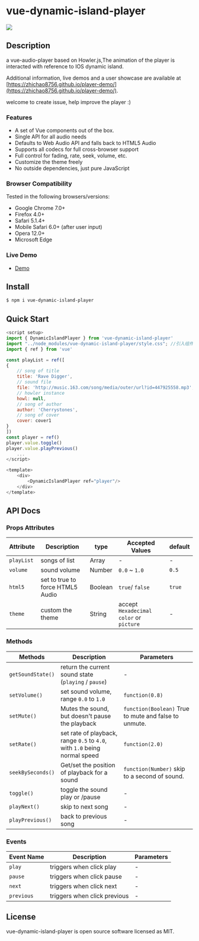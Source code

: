 # vue-dynamic-island-player
<img src="https://m1.im5i.com/2022/10/27/UV9VR3.gif">

## Description
a vue-audio-player based on Howler.js,The animation of the player is interacted with reference to IOS dynamic island.

Additional information, live demos and a user showcase are available at [https://zhichao8756.github.io/player-demo/](https://zhichao8756.github.io/player-demo/).

welcome to create issue, help improve the player :)

### Features
* A set of Vue components out of the box.
* Single API for all audio needs
* Defaults to Web Audio API and falls back to HTML5 Audio
* Supports all codecs for full cross-browser support
* Full control for fading, rate, seek, volume, etc.
* Customize the theme freely
* No outside dependencies, just pure JavaScript

### Browser Compatibility
Tested in the following browsers/versions:
* Google Chrome 7.0+
* Firefox 4.0+
* Safari 5.1.4+
* Mobile Safari 6.0+ (after user input)
* Opera 12.0+
* Microsoft Edge

### Live Demo
* [Demo](https://zhichao8756.github.io/player-demo/)

## Install

```bash
$ npm i vue-dynamic-island-player
```
## Quick Start
```javascript
<script setup>
import { DynamicIslandPlayer } from 'vue-dynamic-island-player'
import "../node_modules/vue-dynamic-island-player/style.css"; //引入组件样式
import { ref } from 'vue'

const playList = ref([
{
    // song of title
    title: 'Rave Digger',
    // sound file
    file: 'http://music.163.com/song/media/outer/url?id=447925558.mp3',
    // howler instance
    howl: null,
    // song of author
    author: 'Cherrystones',
    // song of cover
    cover: cover1
}
])
const player = ref()
player.value.toggle()
player.value.playPrevious()
    ...
</script>

<template>
    <div>
        <DynamicIslandPlayer ref="player"/>
    </div>
</template>


```
## API Docs
### Props Attributes
| Attribute  | Description                      | type    | Accepted Values                         | default |
|------------|----------------------------------|---------|-----------------------------------------|---------|
| `playList` | songs of list                    | Array   | -                                       | -       |
| `volume`   | sound volume                     | Number  | `0.0` ~ `1.0`                           | `0.5 `  |
| `html5`    | set to true to force HTML5 Audio | Boolean | `true`/ `false`                         | `true ` |
| `theme`    | custom the theme                 | String  | accept `Hexadecimal color` or `picture` | -       |

### Methods
| Methods           | Description                                                                | Parameters                                            |
|-------------------|----------------------------------------------------------------------------|-------------------------------------------------------|
| `getSoundState()` | return the current sound state (`playing` / `pause`)                       | -                                                     |
| `setVolume()`     | set sound volume, range `0.0` to `1.0 `                                    | `function(0.8)`                                       |
| `setMute() `      | Mutes the sound, but doesn't pause the playback                            | `function(Boolean)` True to mute and false to unmute. |
| `setRate()`       | set rate of playback, range `0.5` to `4.0`,  with `1.0` being normal speed | `function(2.0)`                                       |
| `seekBySeconds()` | Get/set the position of playback for a sound                               | `function(Number)` skip to a second of sound.         |
| `toggle()`        | toggle the sound play or /pause                                            | -                                                     |
| `playNext()`      | skip to next song                                                          | -                                                     |
| `playPrevious()`  | back to previous song                                                      | -                                                     |

### Events
| Event Name	 | Description                  | Parameters |
|-------------|------------------------------|------------|
| `play`      | triggers when click play     | -          |
| `pause`     | triggers when click pause    | -          |
| `next`      | triggers when click next     | -          |
| `previous`  | triggers when click previous | -          |

## License

vue-dynamic-island-player is open source software licensed as MIT.
